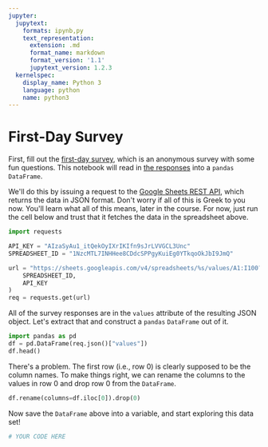 ```yaml
---
jupyter:
  jupytext:
    formats: ipynb,py
    text_representation:
      extension: .md
      format_name: markdown
      format_version: '1.1'
      jupytext_version: 1.2.3
  kernelspec:
    display_name: Python 3
    language: python
    name: python3
---
```


# First-Day Survey

First, fill out the [first-day survey](https://goo.gl/forms/MRg5GpHvd6ECMcav1), which is an anonymous survey with some fun questions. This notebook will read in [the responses](https://docs.google.com/spreadsheets/d/1NzcMTL7INHHee8CDdcSPPgyKuiEg0YTkqoOkJbI9JmQ/) into a `pandas` `DataFrame`.

We'll do this by issuing a request to the [Google Sheets REST API](https://developers.google.com/sheets/api/reference/rest/), which returns the data in JSON format. Don't worry if all of this is Greek to you now. You'll learn what all of this means, later in the course. For now, just run the cell below and trust that it fetches the data in the spreadsheet above.

```python
import requests

API_KEY = "AIzaSyAu1_itQekOyIXrIKIfn9sJrLVVGCL3Unc"
SPREADSHEET_ID = "1NzcMTL7INHHee8CDdcSPPgyKuiEg0YTkqoOkJbI9JmQ"

url = "https://sheets.googleapis.com/v4/spreadsheets/%s/values/A1:I100?key=%s" % (
    SPREADSHEET_ID,
    API_KEY
)
req = requests.get(url)
```

All of the survey responses are in the `values` attribute of the resulting JSON object. Let's extract that and construct a `pandas` `DataFrame` out of it.

```python
import pandas as pd
df = pd.DataFrame(req.json()["values"])
df.head()
```

There's a problem. The first row (i.e., row 0) is clearly supposed to be the column names. To make things right, we can rename the columns to the values in row 0 and drop row 0 from the `DataFrame`.

```python
df.rename(columns=df.iloc[0]).drop(0)
```

Now save the `DataFrame` above into a variable, and start exploring this data set!

```python
# YOUR CODE HERE

```
